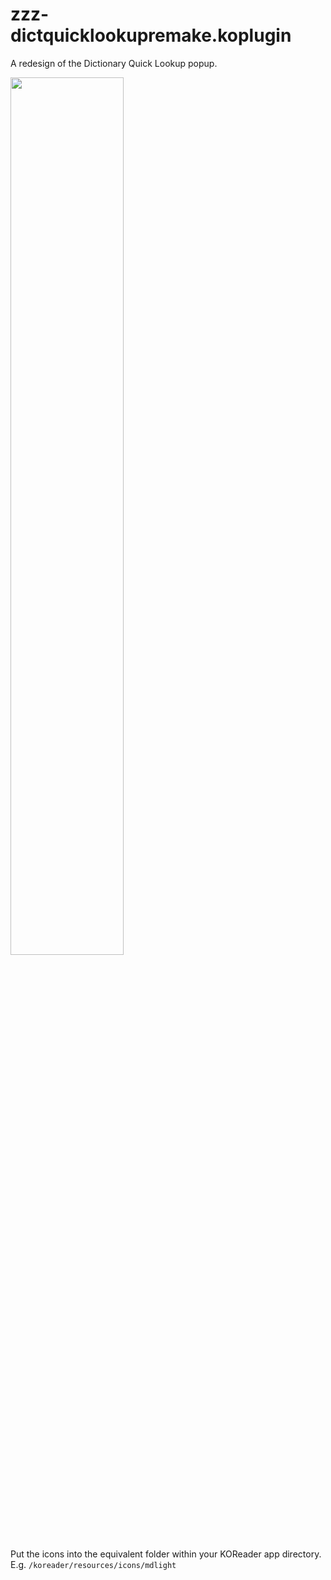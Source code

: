 # zzz-dictquicklookupremake.koplugin
A redesign of the Dictionary Quick Lookup popup.

<p align="left">
<img src="https://github.com/user-attachments/assets/61872211-c555-43a0-8d11-046956721b4e" width=60%>
</p>

Put the icons into the equivalent folder within your KOReader app directory. E.g. `/koreader/resources/icons/mdlight`
